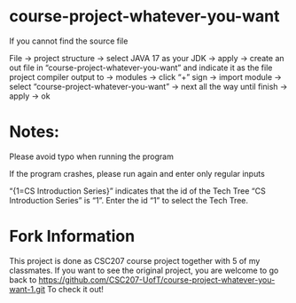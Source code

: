 # course-project-whatever-you-want
If you cannot find the source file

File -> project structure -> select JAVA 17 as your JDK -> apply -> create an out file in “course-project-whatever-you-want” and indicate it as the file project compiler output to -> modules -> click “+” sign -> import module -> select “course-project-whatever-you-want” -> next all the way until finish -> apply -> ok

# Notes:

Please avoid typo when running the program
	
If the program crashes, please run again and enter only regular inputs

“{1=CS Introduction Series}” indicates that the id of the Tech Tree “CS Introduction Series” is “1”. Enter the id “1” to select the Tech Tree.

# Fork Information
This project is done as CSC207 course project together with 5 of my classmates. 
If you want to see the original project, you are welcome to go back to 
https://github.com/CSC207-UofT/course-project-whatever-you-want-1.git
To check it out!
